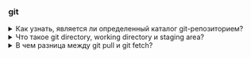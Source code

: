 ### git
<details><summary>Как узнать, является ли определенный каталог git-репозиторием?</summary><br>

Чтобы узнать, является ли определенный каталог git-репозиторием, можно воспользоваться командой `git status`.

Если текущий каталог является частью git-репозитория, вы увидите информацию о текущем состоянии репозитория, например, какие файлы изменены и какие файлы готовы к коммиту.

Если каталог не является частью git-репозитория, вы увидите сообщение о том, что не удалось выполнить команду, так как не найдено git-репозитория.

</details>

<details><summary>Что такое git directory, working directory и staging area?</summary><br>

В Git существуют три основных компонента, которые играют ключевую роль в управлении версиями и отслеживании изменений в проекте:

**Git Directory (Репозиторий):** Это скрытая директория .git, которая находится в корне вашего проекта. В ней хранится вся история изменений, информация о ветках, конфигурационные файлы и прочие данные, необходимые Git для управления репозиторием.

**Working Directory (Рабочая директория):** Это директория на вашем компьютере, где расположены файлы и папки вашего проекта. Рабочая директория представляет собой текущее состояние проекта, над которым вы работаете.

**Staging Area (Индекс):** Это промежуточная зона, где вы подготавливаете изменения к коммиту. Файлы, добавленные в индекс, будут включены в следующий коммит. Стэйджинг обычно представляет собой снимок состояния вашего проекта на момент подготовки к коммиту.

Давайте рассмотрим типичный процесс работы с Git, включая эти три компонента:

1) Работа с файлами в рабочей директории: Вы вносите изменения в файлы в рабочей директории, создаете новые файлы и удаляете существующие.
2) Добавление файлов в индекс (Staging Area): После внесения изменений вы используете git add для добавления файлов или изменений в индекс. Таким образом, вы сообщаете Git, какие изменения вы хотите включить в следующий коммит.
3) Коммит изменений: После того как вы подготовили все необходимые изменения в индексе, вы используете git commit для создания коммита. В этот момент Git создает постоянную запись о текущем состоянии проекта в истории репозитория.
4) Повторение процесса: Этот процесс повторяется в цикле: внесение изменений, подготовка к коммиту, создание коммита.


Использование этих трех компонентов позволяет эффективно управлять версиями вашего проекта в Git.

</details>

<details><summary>В чем разница между git pull и git fetch?</summary><br>

`git pull` и `git fetch` - это две разные команды в Git, которые позволяют обновить ваш локальный репозиторий на основе изменений, произошедших в удаленном репозитории. Однако они выполняют эту задачу немного по-разному.

Вот основные различия между ними:


Команда **`git fetch`** извлекает все данные из удаленного репозитория, но не вливает их в вашу локальную ветку. Она просто загружает новые данные, обновляя информацию о ветках в вашем локальном репозитории.

Это безопасная операция, так как не меняет вашу текущую рабочую директорию и не приводит к конфликтам.

После выполнения `git fetch`, вы можете просмотреть новые изменения и решить, хотите ли вы объединить их с вашим текущим состоянием.


Команда **`git pull`** комбинирует две операции: `git fetch` для загрузки новых данных из удаленного репозитория и затем `git merge` (или `git rebase` в зависимости от настроек) для объединения этих изменений с вашей текущей веткой.

Это удобно, когда вы хотите быстро обновить свою локальную ветку до последней версии из удаленного репозитория.

Однако, если есть конфликты между вашими изменениями и изменениями из удаленного репозитория, `git pull` попытается автоматически объединить изменения, что может привести к конфликтам.

Когда использовать что:

Используйте `git fetch`, если вы хотите просто получить последние изменения из удаленного репозитория, но пока не готовы вливать их в вашу текущую ветку.

Используйте `git pull`, если вы хотите быстро обновить вашу локальную ветку до последней версии из удаленного репозитория и готовы сразу же вливать эти изменения.

Обе команды имеют свои сценарии применения, и выбор между ними зависит от текущей ситуации и ваших предпочтений в работе с версиями.

</details>